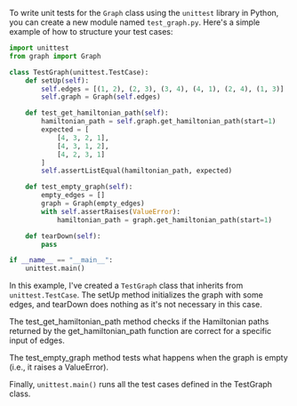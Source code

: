  To write unit tests for the `Graph` class using the `unittest` library in Python, you can create a new module named `test_graph.py`. Here's a simple example of how to structure your test cases:

```python
import unittest
from graph import Graph

class TestGraph(unittest.TestCase):
    def setUp(self):
        self.edges = [(1, 2), (2, 3), (3, 4), (4, 1), (2, 4), (1, 3)]
        self.graph = Graph(self.edges)

    def test_get_hamiltonian_path(self):
        hamiltonian_path = self.graph.get_hamiltonian_path(start=1)
        expected = [
            [4, 3, 2, 1],
            [4, 3, 1, 2],
            [4, 2, 3, 1]
        ]
        self.assertListEqual(hamiltonian_path, expected)

    def test_empty_graph(self):
        empty_edges = []
        graph = Graph(empty_edges)
        with self.assertRaises(ValueError):
            hamiltonian_path = graph.get_hamiltonian_path(start=1)

    def tearDown(self):
        pass

if __name__ == "__main__":
    unittest.main()
```

In this example, I've created a `TestGraph` class that inherits from `unittest.TestCase`. The setUp method initializes the graph with some edges, and tearDown does nothing as it's not necessary in this case.

The test_get_hamiltonian_path method checks if the Hamiltonian paths returned by the get_hamiltonian_path function are correct for a specific input of edges.

The test_empty_graph method tests what happens when the graph is empty (i.e., it raises a ValueError).

Finally, `unittest.main()` runs all the test cases defined in the TestGraph class.